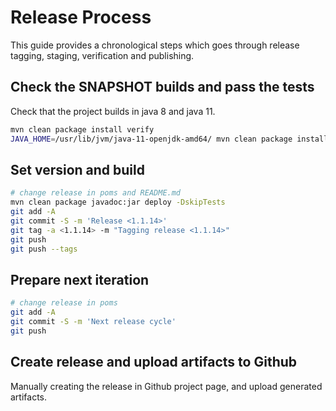 # Release Process

This guide provides a chronological steps which goes through release tagging, staging, verification and publishing.


## Check the SNAPSHOT builds and pass the tests

Check that the project builds in java 8 and java 11.

```bash
mvn clean package install verify
JAVA_HOME=/usr/lib/jvm/java-11-openjdk-amd64/ mvn clean package install verify
```

## Set version and build 

```bash
# change release in poms and README.md 
mvn clean package javadoc:jar deploy -DskipTests
git add -A
git commit -S -m 'Release <1.1.14>'
git tag -a <1.1.14> -m "Tagging release <1.1.14>"
git push
git push --tags
```


## Prepare next iteration

```bash
# change release in poms
git add -A
git commit -S -m 'Next release cycle'
git push
```

## Create release and upload artifacts to Github

Manually creating the release in Github project page, and upload generated artifacts.
